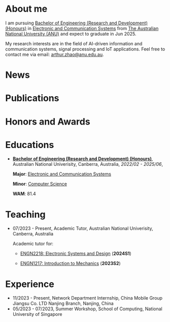 #  About me

I am pursuing [Bachelor of Engineering (Research and Development) (Honours)](https://programsandcourses.anu.edu.au/2022/program/aenrd) in [Electronic and Communication Systems](https://programsandcourses.anu.edu.au/2022/major/ELCO-MAJ) from [The Australian National University (ANU)](https://www.anu.edu.au/) and expect to graduate in Jun 2025.

My research interests are in the field of AI-driven information and communication systems, signal processing and IoT applications. Feel free to contact me via email: [arthur.zhao@anu.edu.au](mailto:arthur.zhao@anu.edu.au).

# News

# Publications

# Honors and Awards

# Educations

- [**Bachelor of Engineering (Research and Development) (Honours)**](https://programsandcourses.anu.edu.au/2022/program/aenrd), Australian National Univerisity, Canberra, Australia, *2022/02 - 2025/06*,

  **Major**: [Electronic and Communication Systems](https://programsandcourses.anu.edu.au/2022/major/ELCO-MAJ)

  **Minor**: [Computer Science](https://programsandcourses.anu.edu.au/2022/minor/csci-min)

  **WAM**: 81.4

# Teaching

- 07/2023 - Present, Academic Tutor, Australian National Univerisity, Canberra, Australia

  Academic tutor for:

  - [ENGN2218: Electronic Systems and Design](https://programsandcourses.anu.edu.au/2024/course/engn2218) (**2024S1**)
  
  - [ENGN1217: Introduction to Mechanics](https://programsandcourses.anu.edu.au/2023/course/engn1217) (**2023S2**)

# Experience

- 11/2023 - Present, Network Department Internship, China Mobile Group Jiangsu Co. LTD Nanjing Branch, Nanjing, China
- 05/2023 - 07/2023, Summer Workshop, School of Computing, National University of Singapore
